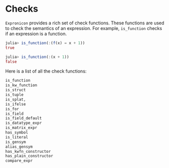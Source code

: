 # Checks

`Expronicon` provides a rich set of check functions. These functions are used to check the
semantics of an expression. For example, `is_function` checks if an expression is a function.

```julia
julia> is_function(:(f(x) = x + 1))
true

julia> is_function(:(x + 1))
false
```

Here is a list of all the check functions:

```julia
is_function
is_kw_function
is_struct
is_tuple
is_splat,
is_ifelse
is_for
is_field
is_field_default
is_datatype_expr
is_matrix_expr
has_symbol
is_literal
is_gensym
alias_gensym
has_kwfn_constructor
has_plain_constructor
compare_expr
```
